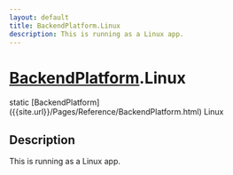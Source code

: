 ```yaml
---
layout: default
title: BackendPlatform.Linux
description: This is running as a Linux app.
---
```

# [BackendPlatform]({{site.url}}/Pages/Reference/BackendPlatform.html).Linux

<div class='signature' markdown='1'>
static [BackendPlatform]({{site.url}}/Pages/Reference/BackendPlatform.html) Linux
</div>

## Description
This is running as a Linux app.

